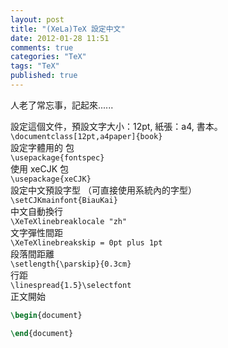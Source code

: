 ```yaml
---
layout: post
title: "(XeLa)TeX 設定中文"
date: 2012-01-28 11:51
comments: true
categories: "TeX"
tags: "TeX"
published: true
---
```


人老了常忘事，記起來......

<!--more-->

設定這個文件，預設文字大小：12pt, 紙張：a4, 書本。    
``\documentclass[12pt,a4paper]{book} ``   
設定字體用的 包    
``\usepackage{fontspec}``      
使用 xeCJK 包    
``\usepackage{xeCJK}``    
設定中文預設字型 （可直接使用系統內的字型）        
``\setCJKmainfont{BiauKai}``    
中文自動換行    
``\XeTeXlinebreaklocale "zh"``    
文字彈性間距    
``\XeTeXlinebreakskip = 0pt plus 1pt``    
段落間距離    
``\setlength{\parskip}{0.3cm}``    
行距    
``\linespread{1.5}\selectfont``    
正文開始    
``` tex
\begin{document}

\end{document}
```

